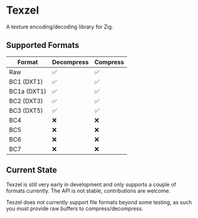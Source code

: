 # Texzel

A texture encoding/decoding library for Zig.

## Supported Formats
| Format | Decompress | Compress |
|---|---|---|
| Raw | ✅ | ✅ |
| BC1 (DXT1) | ✅ | ✅ |
| BC1a (DXT1) | ✅ | ✅ |
| BC2 (DXT3) | ✅ | ✅ |
| BC3 (DXT5) | ✅ | ✅ |
| BC4 | ❌ | ❌ |
| BC5 | ❌ | ❌ |
| BC6 | ❌ | ❌ |
| BC7 | ❌ | ❌ |

## Current State
Texzel is still very early in development and only supports a couple of formats currently.
The API is not stable, contributions are welcome.

Texzel does not currently support file formats beyond some testing, as such you must provide raw buffers to compress/decompress.
